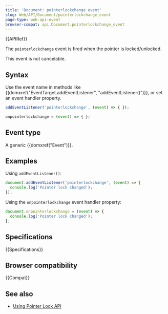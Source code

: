 ```yaml
---
title: 'Document: pointerlockchange event'
slug: Web/API/Document/pointerlockchange_event
page-type: web-api-event
browser-compat: api.Document.pointerlockchange_event
---
```


{{APIRef}}

The `pointerlockchange` event is fired when the pointer is locked/unlocked.

This event is not cancelable.

## Syntax

Use the event name in methods like {{domxref("EventTarget.addEventListener", "addEventListener()")}}, or set an event handler property.

```js
addEventListener('pointerlockchange', (event) => { });

onpointerlockchange = (event) => { };
```

## Event type

A generic {{domxref("Event")}}.

## Examples

Using `addEventListener()`:

```js
document.addEventListener('pointerlockchange', (event) => {
  console.log('Pointer lock changed');
});
```

Using the `onpointerlockchange` event handler property:

```js
document.onpointerlockchange = (event) => {
  console.log('Pointer lock changed');
};
```

## Specifications

{{Specifications}}

## Browser compatibility

{{Compat}}

## See also

- [Using Pointer Lock API](/en-US/docs/Web/API/Pointer_Lock_API)
